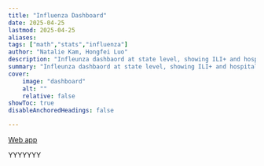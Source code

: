 ```yaml
---
title: "Influenza Dashboard"
date: 2025-04-25
lastmod: 2025-04-25
aliases: 
tags: ["math","stats","influenza"]
author: "Natalie Kam, Hongfei Luo"
description: "Infleunza dashbaord at state level, showing ILI+ and hospitalization rates"
summary: "Infleunza dashbaord at state level, showing ILI+ and hospitalization rates" 
cover:
    image: "dashboard"
    alt: ""
    relative: false
showToc: true
disableAnchoredHeadings: false

---
```


[Web app](XXXX)

YYYYYYY
